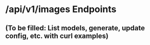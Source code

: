 # /api/v1/images Endpoints

## (To be filled: List models, generate, update config, etc. with curl examples)
